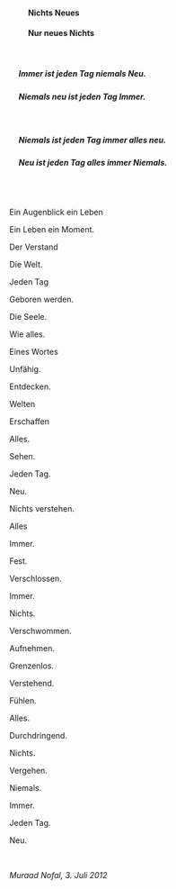 
#### &nbsp;&nbsp;&nbsp;&nbsp;&nbsp;&nbsp;&nbsp;&nbsp;&nbsp;&nbsp;Nichts Neues
#### &nbsp;&nbsp;&nbsp;&nbsp;&nbsp;&nbsp;&nbsp;&nbsp;&nbsp;&nbsp;Nur neues Nichts

<br/>

##### &nbsp;&nbsp;&nbsp;&nbsp; Immer ist jeden Tag niemals Neu.
##### &nbsp;&nbsp;&nbsp;&nbsp; Niemals neu ist jeden Tag Immer.

<br/>

##### &nbsp;&nbsp;&nbsp;&nbsp; Niemals ist jeden Tag immer alles neu.
##### &nbsp;&nbsp;&nbsp;&nbsp; Neu ist jeden Tag alles immer Niemals.

<br/><br/>

Ein Augenblick ein Leben

Ein Leben ein Moment.

Der Verstand

Die Welt.

Jeden Tag

Geboren werden.

Die Seele.

Wie alles.

Eines Wortes

Unfähig.

Entdecken.

Welten

Erschaffen

Alles.

Sehen.

Jeden Tag.

Neu.

Nichts verstehen.

Alles

Immer.

Fest.

Verschlossen.

Immer.

Nichts.

Verschwommen.

Aufnehmen.

Grenzenlos.

Verstehend.

Fühlen.

Alles.

Durchdringend.

Nichts.

Vergehen.

Niemals.

Immer.

Jeden Tag.

Neu.

<br/>

*Muraad Nofal, 3. Juli 2012*
